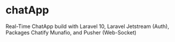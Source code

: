 # chatApp
 Real-Time ChatApp build with Laravel 10, Laravel Jetstream (Auth), Packages Chatify Munafio, and Pusher (Web-Socket)
